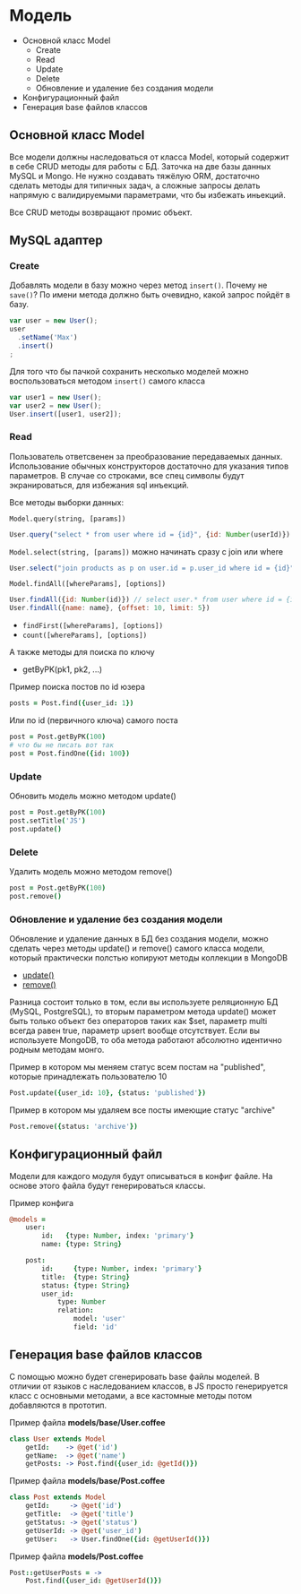 Модель
======

- Основной класс Model
  - Create
  - Read
  - Update
  - Delete
  - Обновление и удаление без создания модели
- Конфигурационный файл
- Генерация base файлов классов

## Основной класс Model

Все модели должны наследоваться от класса Model, который содержит в себе CRUD методы для работы с БД. 
Заточка на две базы данных MySQL и Mongo. Не нужно создавать тяжёлую ORM, достаточно сделать методы для типичных задач, а сложные запросы делать напрямую с валидируемыми параметрами, что бы избежать иньекций.

Все CRUD методы возвращают промис объект.

## MySQL адаптер

### Create

Добавлять модели в базу можно через метод `insert()`. Почему не `save()`? По имени метода должно быть очевидно, какой запрос пойдёт в базу.

```javascript
var user = new User();
user
  .setName('Max')
  .insert()
;
```

Для того что бы пачкой сохранить несколько моделей можно воспользоваться методом `insert()` самого класса
```javascript
var user1 = new User();
var user2 = new User();
User.insert([user1, user2]);
```

### Read

Пользователь ответсвенен за преобразование передаваемых данных. Использование обычных конструкторов достаточно для указания типов параметров. В случае со строками, все спец символы будут экранироваться, для избежания sql инъекций.

Все методы выборки данных:

`Model.query(string, [params])`
```javascript
User.query("select * from user where id = {id}", {id: Number(userId)})
```
`Model.select(string, [params])` можно начинать сразу с join или where
```javascript
User.select("join products as p on user.id = p.user_id where id = {id}", {id: Number(req.param('id'))})
```
`Model.findAll([whereParams], [options])`
```javascript
User.findAll({id: Number(id)}) // select user.* from user where id = {id}
User.findAll({name: name}, {offset: 10, limit: 5})
```
- `findFirst([whereParams], [options])`
- `count([whereParams], [options])`

А также методы для поиска по ключу

- getByPK(pk1, pk2, ...)

Пример поиска постов по id юзера
```coffeescript
posts = Post.find({user_id: 1})
```
Или по id (первичного ключа) самого поста
```coffeescript
post = Post.getByPK(100)
# что бы не писать вот так
post = Post.findOne({id: 100})
```

### Update

Обновить модель можно методом update()
```coffeescript
post = Post.getByPK(100)
post.setTitle('JS')
post.update()
```

### Delete

Удалить модель можно методом remove()
```coffeescript
post = Post.getByPK(100)
post.remove()
```

### Обновление и удаление без создания модели

Обновление и удаление данных в БД без создания модели, можно сделать через методы update() и remove() самого класса модели, который практически полстью копируют методы коллекции в MongoDB

- [update()](http://docs.mongodb.org/manual/reference/method/db.collection.update/)
- [remove()](http://docs.mongodb.org/manual/reference/method/db.collection.remove/)

Разница состоит только в том, если вы используете реляционную БД (MySQL, PostgreSQL), то вторым параметром метода update() может быть только объект без операторов таких как $set, параметр multi всегда равен true, параметр upsert вообще отсутствует.
Если вы используете MongoDB, то оба метода работают абсолютно идентично родным методам монго.

Пример в котором мы меняем статус всем постам на "published", которые принадлежать пользователю 10
```coffeescript
Post.update({user_id: 10}, {status: 'published'})
```
Пример в котором мы удаляем все посты имеющие статус "archive"
```coffeescript
Post.remove({status: 'archive'})
```

## Конфигурационный файл

Модели для каждого модуля будут описываться в конфиг файле.
На основе этого файла будут генерироваться классы.

Пример конфига
```coffeescript
@models =
    user:
        id:   {type: Number, index: 'primary'}
        name: {type: String}

    post:
        id:     {type: Number, index: 'primary'}
        title:  {type: String}
        status: {type: String}
        user_id:
            type: Number
            relation:
                model: 'user'
                field: 'id'
```

## Генерация base файлов классов

С помощью можно будет сгенерировать base файлы моделей.
В отличии от языков с наследованием классов, в JS просто генерируется класс с основными методами, а все кастомные методы потом добавляются в прототип.

Пример файла **models/base/User.coffee**
```coffeescript
class User extends Model
    getId:    -> @get('id')
    getName:  -> @get('name')
    getPosts: -> Post.find({user_id: @getId()})
```
Пример файла **models/base/Post.coffee**
```coffeescript
class Post extends Model
    getId:     -> @get('id')
    getTitle:  -> @get('title')
    getStatus: -> @get('status')
    getUserId: -> @get('user_id')
    getUser:   -> User.findOne({id: @getUserId()})
```
Пример файла **models/Post.coffee**
```coffeescript
Post::getUserPosts = ->
    Post.find({user_id: @getUserId()})
```

